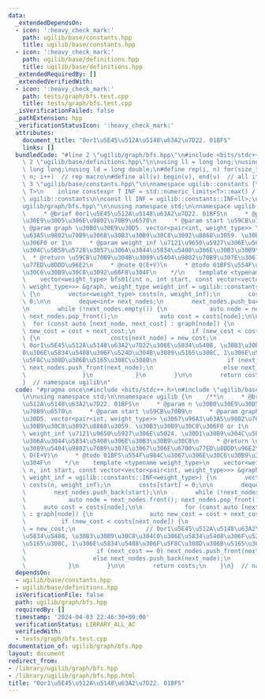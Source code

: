 ```yaml
---
data:
  _extendedDependsOn:
  - icon: ':heavy_check_mark:'
    path: ugilib/base/constants.hpp
    title: ugilib/base/constants.hpp
  - icon: ':heavy_check_mark:'
    path: ugilib/base/definitions.hpp
    title: ugilib/base/definitions.hpp
  _extendedRequiredBy: []
  _extendedVerifiedWith:
  - icon: ':heavy_check_mark:'
    path: tests/graph/bfs.test.cpp
    title: tests/graph/bfs.test.cpp
  _isVerificationFailed: false
  _pathExtension: hpp
  _verificationStatusIcon: ':heavy_check_mark:'
  attributes:
    document_title: "0or1\u5E45\u512A\u5148\u63A2\u7D22. 01BFS"
    links: []
  bundledCode: "#line 2 \"ugilib/graph/bfs.hpp\"\n#include <bits/stdc++.h>\n#line\
    \ 2 \"ugilib/base/definitions.hpp\"\n\nusing ll = long long;\nusing ull = unsigned\
    \ long long;\nusing ld = long double;\n#define rep(i, n) for(size_t i = 0; i <\
    \ n; i++)  // rep macro\n#define all(v) begin(v), end(v)  // all iterator\n#line\
    \ 3 \"ugilib/base/constants.hpp\"\n\nnamespace ugilib::constants {\n    template<typename\
    \ T>\n    inline constexpr T INF = std::numeric_limits<T>::max() / 2;\n} // namespace\
    \ ugilib::constants\n\nconst ll INF = ugilib::constants::INF<ll>;\n#line 4 \"\
    ugilib/graph/bfs.hpp\"\n\nusing namespace std;\n\nnamespace ugilib {\n    /**\n\
    \     * @brief 0or1\u5E45\u512A\u5148\u63A2\u7D22. 01BFS\n     * @param n \u30B0\
    \u30E9\u30D5\u306E\u9802\u70B9\u6570\n     * @param start \u59CB\u70B9\n     *\
    \ @param graph \u30B0\u30E9\u30D5. vector<pair<int, weight_type>> \u3067\u96A3\
    \u63A5\u9802\u70B9\u3068\u30B3\u30B9\u30C8\u3092\u8868\u3059. \u30B3\u30B9\u30C8\
    \u306F0 or 1\n     * @param weight_inf \u7121\u9650\u5927\u306E\u5024. \u30D1\u30B9\
    \u304C\u5B58\u5728\u3057\u306A\u3044\u5834\u5408\u306E\u30B3\u30B9\u30C8\n   \
    \  * @return \u59CB\u70B9\u304B\u3089\u5404\u9802\u70B9\u307E\u3067\u306E\u6700\
    \u77ED\u8DDD\u96E2\n     * @note O(E+V)\n     * @todo 01BFS\u554F\u984C\u3067\u306E\
    \u30C6\u30B9\u30C8\u3092\u66F8\u304F\n    */\n    template <typename weight_type>\n\
    \    vector<weight_type> bfs01(int n, int start, const vector<vector<pair<int,\
    \ weight_type>>> &graph, weight_type weight_inf = ugilib::constants::INF<weight_type>)\
    \ {\n        vector<weight_type> costs(n, weight_inf);\n        costs[start] =\
    \ 0;\n\n        deque<int> next_nodes;\n        next_nodes.push_back(start);\n\
    \n        while (!next_nodes.empty()) {\n            auto node = next_nodes.front();\
    \ next_nodes.pop_front();\n            auto cost = costs[node];\n\n          \
    \  for (const auto [next_node, next_cost] : graph[node]) {\n                auto\
    \ new_cost = cost + next_cost;\n                if (new_cost < costs[next_node])\
    \ {\n                    costs[next_node] = new_cost;\n                    //\
    \ 0or1\u5E45\u512A\u5148\u63A2\u7D22\u306E\u5834\u5408, \u30B3\u30B9\u30C8\u304C\
    0\u306E\u5834\u5408\u306F\u524D\u304B\u3089\u5165\u308C, 1\u306E\u5834\u5408\u306F\
    \u5F8C\u308D\u306B\u5165\u308C\u308B\n                    if (next_cost == 0)\
    \ next_nodes.push_front(next_node);\n                    else next_nodes.push_back(next_node);\n\
    \                }\n            }\n        }\n\n        return costs;\n    }\n\
    }  // namespace ugilib\n"
  code: "#pragma once\n#include <bits/stdc++.h>\n#include \"ugilib/base/constants.hpp\"\
    \n\nusing namespace std;\n\nnamespace ugilib {\n    /**\n     * @brief 0or1\u5E45\
    \u512A\u5148\u63A2\u7D22. 01BFS\n     * @param n \u30B0\u30E9\u30D5\u306E\u9802\
    \u70B9\u6570\n     * @param start \u59CB\u70B9\n     * @param graph \u30B0\u30E9\
    \u30D5. vector<pair<int, weight_type>> \u3067\u96A3\u63A5\u9802\u70B9\u3068\u30B3\
    \u30B9\u30C8\u3092\u8868\u3059. \u30B3\u30B9\u30C8\u306F0 or 1\n     * @param\
    \ weight_inf \u7121\u9650\u5927\u306E\u5024. \u30D1\u30B9\u304C\u5B58\u5728\u3057\
    \u306A\u3044\u5834\u5408\u306E\u30B3\u30B9\u30C8\n     * @return \u59CB\u70B9\u304B\
    \u3089\u5404\u9802\u70B9\u307E\u3067\u306E\u6700\u77ED\u8DDD\u96E2\n     * @note\
    \ O(E+V)\n     * @todo 01BFS\u554F\u984C\u3067\u306E\u30C6\u30B9\u30C8\u3092\u66F8\
    \u304F\n    */\n    template <typename weight_type>\n    vector<weight_type> bfs01(int\
    \ n, int start, const vector<vector<pair<int, weight_type>>> &graph, weight_type\
    \ weight_inf = ugilib::constants::INF<weight_type>) {\n        vector<weight_type>\
    \ costs(n, weight_inf);\n        costs[start] = 0;\n\n        deque<int> next_nodes;\n\
    \        next_nodes.push_back(start);\n\n        while (!next_nodes.empty()) {\n\
    \            auto node = next_nodes.front(); next_nodes.pop_front();\n       \
    \     auto cost = costs[node];\n\n            for (const auto [next_node, next_cost]\
    \ : graph[node]) {\n                auto new_cost = cost + next_cost;\n      \
    \          if (new_cost < costs[next_node]) {\n                    costs[next_node]\
    \ = new_cost;\n                    // 0or1\u5E45\u512A\u5148\u63A2\u7D22\u306E\
    \u5834\u5408, \u30B3\u30B9\u30C8\u304C0\u306E\u5834\u5408\u306F\u524D\u304B\u3089\
    \u5165\u308C, 1\u306E\u5834\u5408\u306F\u5F8C\u308D\u306B\u5165\u308C\u308B\n\
    \                    if (next_cost == 0) next_nodes.push_front(next_node);\n \
    \                   else next_nodes.push_back(next_node);\n                }\n\
    \            }\n        }\n\n        return costs;\n    }\n}  // namespace ugilib\n"
  dependsOn:
  - ugilib/base/constants.hpp
  - ugilib/base/definitions.hpp
  isVerificationFile: false
  path: ugilib/graph/bfs.hpp
  requiredBy: []
  timestamp: '2024-04-03 22:46:30+09:00'
  verificationStatus: LIBRARY_ALL_AC
  verifiedWith:
  - tests/graph/bfs.test.cpp
documentation_of: ugilib/graph/bfs.hpp
layout: document
redirect_from:
- /library/ugilib/graph/bfs.hpp
- /library/ugilib/graph/bfs.hpp.html
title: "0or1\u5E45\u512A\u5148\u63A2\u7D22. 01BFS"
---
```

